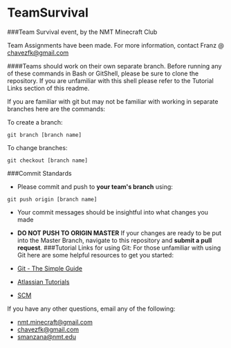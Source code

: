 # TeamSurvival
###Team Survival event, by the NMT Minecraft Club

Team Assignments have been made. For more information, contact Franz @ chavezfk@gmail.com

####Teams should work on their own separate branch.
Before running any of these commands in Bash or GitShell, please be sure to clone the repository. If you are unfamiliar with this shell please refer to the Tutorial Links section of this readme.

If you are familiar with git but may not be familiar with working in separate branches here are the commands:

To create a branch:
```Shell
git branch [branch name]
```

To change branches:
```Shell
git checkout [branch name]
```

###Commit Standards
* Please commit and push to **your team's branch** using:
```Shell
git push origin [branch name]
```
* Your commit messages should be insightful into what changes you made
* **DO NOT PUSH TO ORIGIN MASTER**
If your changes are ready to be put into the Master Branch, navigate to this repository and **submit a pull request**.
###Tutorial Links for using Git:
For those unfamiliar with using Git here are some helpful resources to get you started:

* [Git - The Simple Guide](http://rogerdudler.github.io/git-guide/)
* [Atlassian Tutorials](https://www.atlassian.com/git/tutorials/)
* [SCM](http://git-scm.com/docs/gittutorial)
  
If you have any other questions, email any of the following:

* nmt.minecraft@gmail.com
* chavezfk@gmail.com
* smanzana@nmt.edu

